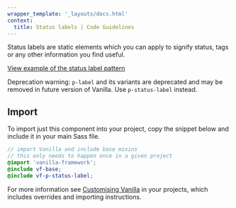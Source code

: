 ```yaml
---
wrapper_template: '_layouts/docs.html'
context:
  title: Status labels | Code Guidelines
---
```


Status labels are static elements which you can apply to signify status, tags or any other information you find useful.

<div class="embedded-example"><a href="/docs/examples/patterns/status-labels/" class="js-example">
View example of the status label pattern
</a></div>

<div class="p-notification--caution">
  <p class="p-notification__content">
    <span class="p-notification__title">Deprecation warning:</span>
    <span class="p-notification__message"><code>p-label</code> and its variants are deprecated and may be removed in future version of Vanilla. Use <code>p-status-label</code> instead.</span>
  </p>
</div>

## Import

To import just this component into your project, copy the snippet below and include it in your main Sass file.

```scss
// import Vanilla and include base mixins
// this only needs to happen once in a given project
@import 'vanilla-framework';
@include vf-base;
@include vf-p-status-label;
```

For more information see [Customising Vanilla](/docs/customising-vanilla/) in your projects, which includes overrides and importing instructions.
